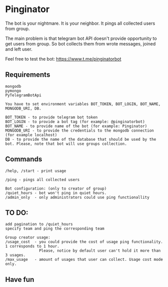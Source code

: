 # Pinginator
The bot is your nightmare. It is your neighbor. It pings all collected users from group.

The main problem is that telegram bot API doesn't provide opportunity to get users from group.
So bot collects them from wrote messages, joined and left user.

Feel free to test the bot: <https://www.t.me/pinginatorbot>

## Requirements
```
mongodb
pymongo
PyTelegramBotApi

You have to set environment variables BOT_TOKEN, BOT_LOGIN, BOT_NAME, MONGODB_URI, DB.

BOT_TOKEN - to provide telegram bot token
BOT_LOGIN - to provide a bot tag (for example: @pinginatorbot)
BOT_NAME - to provide name of the bot (for example: Pinginator)
MONGODB_URI - to provide the credentials to the mongodb connection (for example localhost)
DB - to provide the name of the database that should be used by the bot. Please, note that bot will use groups collection.
```

## Commands

```
/help, /start - print usage

/ping - pings all collected users

Bot configuration: (only to creator of group)
/quiet_hours - bot won't ping in quiet hours.
/admin_only  - only administrators could use ping functionallity
```

## TO DO:
```
add pagination to /quiet_hours
specify team and ping the corresponding team

Group creator usage:
/usage_cost  - you could provide the cost of usage ping functionality. 1 corresponds to 1 hour.
               Please, notice by default user can't hold it more than 3 usages.
/max_usage   - amount of usages that user can collect. Usage cost mode only.
```

## Have fun
